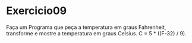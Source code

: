 # Exercicio09
Faça um Programa que peça a temperatura em graus Fahrenheit, transforme e mostre a temperatura em graus Celsius.
C = 5 * ((F-32) / 9).
